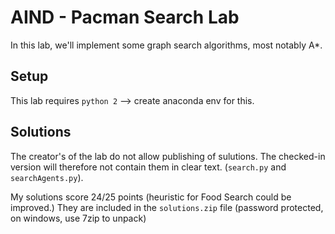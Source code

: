 # AIND - Pacman Search Lab

In this lab, we'll implement some graph search algorithms, most notably A*.


## Setup
This lab requires `python 2` --> create anaconda env for this.

## Solutions
The creator's of the lab do not allow publishing of sulutions. The checked-in version will therefore not contain them in clear text. (`search.py` and `searchAgents.py`).

My solutions score 24/25 points (heuristic for Food Search could be improved.) They are included in the `solutions.zip` file (password protected, on windows, use 7zip to unpack)
